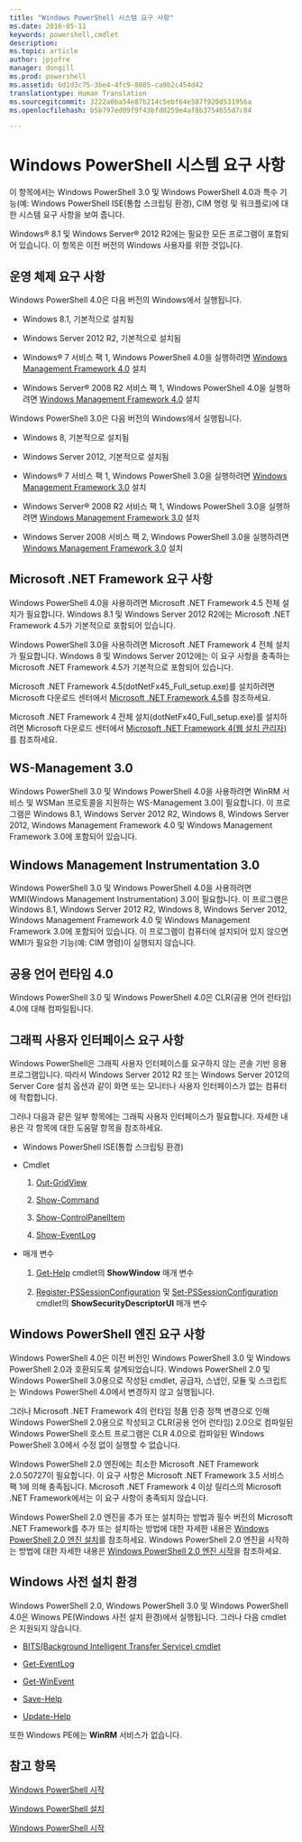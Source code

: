 ```yaml
---
title: "Windows PowerShell 시스템 요구 사항"
ms.date: 2016-05-11
keywords: powershell,cmdlet
description: 
ms.topic: article
author: jpjofre
manager: dongill
ms.prod: powershell
ms.assetid: 6d1d3c75-3be4-4fc9-8805-ca9b2c454d42
translationtype: Human Translation
ms.sourcegitcommit: 3222a0ba54e87b214c5ebf64e587f920d531956a
ms.openlocfilehash: b5b797ed09f9f43bfd0259e4af8b3754655d7c84

---
```


# Windows PowerShell 시스템 요구 사항
이 항목에서는 Windows PowerShell 3.0 및 Windows PowerShell 4.0과 특수 기능(예: Windows PowerShell ISE(통합 스크립팅 환경), CIM 명령 및 워크플로)에 대한 시스템 요구 사항을 보여 줍니다.

Windows® 8.1 및 Windows Server® 2012 R2에는 필요한 모든 프로그램이 포함되어 있습니다. 이 항목은 이전 버전의 Windows 사용자를 위한 것입니다.

## 운영 체제 요구 사항
Windows PowerShell 4.0은 다음 버전의 Windows에서 실행됩니다.

-   Windows 8.1, 기본적으로 설치됨

-   Windows Server 2012 R2, 기본적으로 설치됨

-   Windows® 7 서비스 팩 1, Windows PowerShell 4.0을 실행하려면 [Windows Management Framework 4.0](http://go.microsoft.com/fwlink/?LinkId=293881) 설치

-   Windows Server® 2008 R2 서비스 팩 1, Windows PowerShell 4.0을 실행하려면 [Windows Management Framework 4.0](http://go.microsoft.com/fwlink/?LinkId=293881) 설치

Windows PowerShell 3.0은 다음 버전의 Windows에서 실행됩니다.

-   Windows 8, 기본적으로 설치됨

-   Windows Server 2012, 기본적으로 설치됨

-   Windows® 7 서비스 팩 1, Windows PowerShell 3.0을 실행하려면 [Windows Management Framework 3.0](http://www.microsoft.com/download/details.aspx?id=34595) 설치

-   Windows Server® 2008 R2 서비스 팩 1, Windows PowerShell 3.0을 실행하려면 [Windows Management Framework 3.0](http://www.microsoft.com/download/details.aspx?id=34595) 설치

-   Windows Server 2008 서비스 팩 2, Windows PowerShell 3.0을 실행하려면 [Windows Management Framework 3.0](http://www.microsoft.com/download/details.aspx?id=34595) 설치

## Microsoft .NET Framework 요구 사항
Windows PowerShell 4.0을 사용하려면 Microsoft .NET Framework 4.5 전체 설치가 필요합니다. Windows 8.1 및 Windows Server 2012 R2에는 Microsoft .NET Framework 4.5가 기본적으로 포함되어 있습니다.

Windows PowerShell 3.0을 사용하려면 Microsoft .NET Framework 4 전체 설치가 필요합니다. Windows 8 및 Windows Server 2012에는 이 요구 사항을 충족하는 Microsoft .NET Framework 4.5가 기본적으로 포함되어 있습니다.

Microsoft .NET Framework 4.5(dotNetFx45_Full_setup.exe)를 설치하려면 Microsoft 다운로드 센터에서 [Microsoft .NET Framework 4.5](http://go.microsoft.com/fwlink/?LinkID=242919)를 참조하세요.

Microsoft .NET Framework 4 전체 설치(dotNetFx40_Full_setup.exe)를 설치하려면 Microsoft 다운로드 센터에서 [Microsoft .NET Framework 4(웹 설치 관리자)](http://go.microsoft.com/fwlink/?LinkID=212931)를 참조하세요.

## WS-Management 3.0
Windows PowerShell 3.0 및 Windows PowerShell 4.0을 사용하려면 WinRM 서비스 및 WSMan 프로토콜을 지원하는 WS-Management 3.0이 필요합니다. 이 프로그램은 Windows 8.1, Windows Server 2012 R2, Windows 8, Windows Server 2012, Windows Management Framework 4.0 및 Windows Management Framework 3.0에 포함되어 있습니다.

## Windows Management Instrumentation 3.0
Windows PowerShell 3.0 및 Windows PowerShell 4.0을 사용하려면 WMI(Windows Management Instrumentation) 3.0이 필요합니다. 이 프로그램은 Windows 8.1, Windows Server 2012 R2, Windows 8, Windows Server 2012, Windows Management Framework 4.0 및 Windows Management Framework 3.0에 포함되어 있습니다. 이 프로그램이 컴퓨터에 설치되어 있지 않으면 WMI가 필요한 기능(예: CIM 명령)이 실행되지 않습니다.

## 공용 언어 런타임 4.0
Windows PowerShell 3.0 및 Windows PowerShell 4.0은 CLR(공용 언어 런타임) 4.0에 대해 컴파일됩니다.

## 그래픽 사용자 인터페이스 요구 사항
Windows PowerShell은 그래픽 사용자 인터페이스를 요구하지 않는 콘솔 기반 응용 프로그램입니다. 따라서 Windows Server 2012 R2 또는 Windows Server 2012의 Server Core 설치 옵션과 같이 화면 또는 모니터나 사용자 인터페이스가 없는 컴퓨터에 적합합니다.

그러나 다음과 같은 일부 항목에는 그래픽 사용자 인터페이스가 필요합니다. 자세한 내용은 각 항목에 대한 도움말 항목을 참조하세요.

-   Windows PowerShell ISE(통합 스크립팅 환경)

-   Cmdlet

    1.  [Out-GridView](https://technet.microsoft.com/en-us/library/70915a86-d753-464e-8349-cba02316154c)

    2.  [Show-Command](https://technet.microsoft.com/en-us/library/65bba50b-91a8-49d5-80a2-a30fc684ba41)

    3.  [Show-ControlPanelItem](https://technet.microsoft.com/en-us/library/0685d42c-37cc-498f-acf6-0ecfeb0cb162)

    4.  [Show-EventLog](https://technet.microsoft.com/en-us/library/a3b0f5ad-0438-42c7-915b-d1b4793a431c)

-   매개 변수

    1.  [Get-Help](https://technet.microsoft.com/en-us/library/1f46eeb4-49d7-4bec-bb29-395d9b42f54a) cmdlet의 **ShowWindow** 매개 변수

    2.  [Register-PSSessionConfiguration](https://technet.microsoft.com/en-us/library/e9152ae2-bd6d-4056-9bc7-dc1893aa29ea) 및 [Set-PSSessionConfiguration](https://technet.microsoft.com/en-us/library/b21fbad3-1759-4260-b206-dcb8431cd6ea) cmdlet의 **ShowSecurityDescriptorUI** 매개 변수

## Windows PowerShell 엔진 요구 사항
Windows PowerShell 4.0은 이전 버전인 Windows PowerShell 3.0 및 Windows PowerShell 2.0과 호환되도록 설계되었습니다. Windows PowerShell 2.0 및 Windows PowerShell 3.0용으로 작성된 cmdlet, 공급자, 스냅인, 모듈 및 스크립트는 Windows PowerShell 4.0에서 변경하지 않고 실행됩니다.

그러나 Microsoft .NET Framework 4의 런타임 정품 인증 정책 변경으로 인해 Windows PowerShell 2.0용으로 작성되고 CLR(공용 언어 런타임) 2.0으로 컴파일된 Windows PowerShell 호스트 프로그램은 CLR 4.0으로 컴파일된 Windows PowerShell 3.0에서 수정 없이 실행할 수 없습니다.

Windows PowerShell 2.0 엔진에는 최소한 Microsoft .NET Framework 2.0.50727이 필요합니다. 이 요구 사항은 Microsoft .NET Framework 3.5 서비스 팩 1에 의해 충족됩니다. Microsoft .NET Framework 4 이상 릴리스의 Microsoft .NET Framework에서는 이 요구 사항이 충족되지 않습니다.

Windows PowerShell 2.0 엔진을 추가 또는 설치하는 방법과 필수 버전의 Microsoft .NET Framework를 추가 또는 설치하는 방법에 대한 자세한 내용은 [Windows PowerShell 2.0 엔진 설치](Installing-the-Windows-PowerShell-2.0-Engine.md)를 참조하세요. Windows PowerShell 2.0 엔진을 시작하는 방법에 대한 자세한 내용은 [Windows PowerShell 2.0 엔진 시작](Starting-the-Windows-PowerShell-2.0-Engine.md)을 참조하세요.

## Windows 사전 설치 환경
Windows PowerShell 2.0, Windows PowerShell 3.0 및 Windows PowerShell 4.0은 Winows PE(Windows 사전 설치 환경)에서 실행됩니다. 그러나 다음 cmdlet은 지원되지 않습니다.

-   [BITS(Background Intelligent Transfer Service) cmdlet](http://go.microsoft.com/fwlink/?LinkId=257514)

-   [Get-EventLog](https://technet.microsoft.com/en-us/library/b4985b11-82bf-487d-928d-becd96fc0419)

-   [Get-WinEvent](https://technet.microsoft.com/en-us/library/5fe94870-ed6b-4ce2-9500-93846cc65c95)

-   [Save-Help](https://technet.microsoft.com/en-us/library/aed94f90-b73f-4e25-a25d-7c18d9f161fa)

-   [Update-Help](https://technet.microsoft.com/en-us/library/93e1d870-ace6-432b-8778-8920291d7545)

또한 Windows PE에는 **WinRM** 서비스가 없습니다.

## 참고 항목
[Windows PowerShell 시작](../getting-started/Getting-Started-with-Windows-PowerShell.md)

[Windows PowerShell 설치](Installing-Windows-PowerShell.md)

[Windows PowerShell 시작](https://technet.microsoft.com/en-us/library/8ec8c2d7-8e7c-4722-a3d2-498fe5739a8e)




<!--HONumber=Aug16_HO4-->


